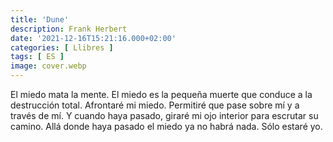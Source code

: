```yaml
---
title: 'Dune'
description: Frank Herbert
date: '2021-12-16T15:21:16.000+02:00'
categories: [ Llibres ]
tags: [ ES ]
image: cover.webp
---
```


El miedo mata la mente. El miedo es la pequeña muerte que conduce a la destrucción total. Afrontaré mi miedo. Permitiré que pase sobre mí y a través de mí. Y cuando haya pasado, giraré mi ojo interior para escrutar su camino. Allá donde haya pasado el miedo ya no habrá nada. Sólo estaré yo.
